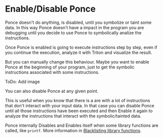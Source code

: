 # Enable/Disable Ponce

Ponce doesn't do anything, is disabled, until you symbolize or taint some data. In this way Ponce doesn't have a impact in the program you are debugging until you decide to use Ponce to symbolically analize the instructions.

Once Ponce is enabled is going to execute instructions step by step, even if you continue the execution, analyze it with Triton and visualize the result.

But you can manually change this behaviour. Maybe you want to enable Ponce at the beginning of your program, just to get the symbolic instructions associated with some instructions.

ToDo: Add image

You can also disable Ponce at any given point. 

This is useful when you know that there is a are with a lot of instructions that don't interact with your input data. In that case you can disable Ponce until all those instructions have been executed and then Enable it again to analyze the instructions that interact with the symbolic/tainted data.

Ponce internally Disables and Enables itself when some library functions are called, like `printf`. More information in [Blacklisting library functions](usage/blacklist.md).